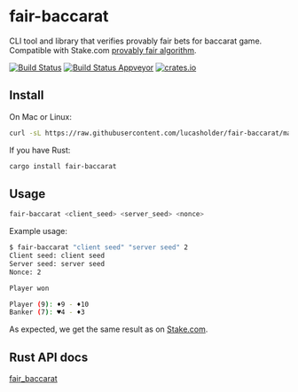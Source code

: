 # fair-baccarat

CLI tool and library that verifies provably fair bets for baccarat game. Compatible with Stake.com [provably fair algorithm](https://stake.com/casino/games/baccarat?clientSeed=client%20seed&game=baccarat&modal=verify&nonce=2&serverSeed=server%20seed).

[![Build Status](https://travis-ci.org/lucasholder/fair-baccarat.svg?branch=master)](https://travis-ci.org/lucasholder/fair-baccarat)
[![Build Status Appveyor](https://ci.appveyor.com/api/projects/status/github/lucasholder/fair-baccarat)](https://ci.appveyor.com/project/lucasholder/fair-baccarat)
[![crates.io](https://meritbadge.herokuapp.com/fair-baccarat)](https://crates.io/crates/fair-baccarat)

## Install

On Mac or Linux:

```bash
curl -sL https://raw.githubusercontent.com/lucasholder/fair-baccarat/master/install.sh | sh
```

If you have Rust:

```bash
cargo install fair-baccarat
```

## Usage

```bash
fair-baccarat <client_seed> <server_seed> <nonce>
```

Example usage:

```bash
$ fair-baccarat "client seed" "server seed" 2
Client seed: client seed
Server seed: server seed
Nonce: 2

Player won

Player (9): ♦9 - ♦10
Banker (7): ♥4 - ♦3
```

As expected, we get the same result as on
[Stake.com](https://stake.com/casino/games/baccarat?clientSeed=client%20seed&game=baccarat&modal=verify&nonce=2&serverSeed=server%20seed).

## Rust API docs

[fair_baccarat](https://docs.rs/fair-baccarat/)
